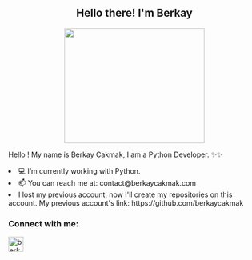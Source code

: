 <h2 align="center">Hello there! I'm Berkay</h1>
<div align="center"><img src="https://c.tenor.com/oC_e7R9GvZ8AAAAC/rick-and-morty-rtj.gif" width="280" height="230"  /> </div>


Hello ! My name is Berkay Cakmak, I am a Python Developer. ✨✨  
<li> 💻 I’m currently working with Python.</li>
<li> 📫 You can reach me at: contact@berkaycakmak.com </li>

<li> I lost my previous account, now I'll create my repositories on this account. My previous account's link: https://github.com/berkaycakmak </li>

<h3 align="left">Connect with me:</h3>
<p align="left">
<a href="https://www.linkedin.com/in/berkaycakmak/" target="blank" rel=”noopener”><img align="center" src="https://www.vecteezy.com/png/18930587-linkedin-logo-png-linkedin-icon-transparent-png" alt="berkaycakmak" height="30" width="30" /></a>
